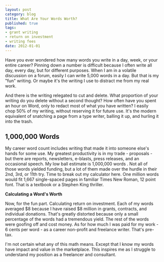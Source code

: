 ```yaml
--- 
layout: post
category: blog
title: What Are Your Words Worth?
published: true
tags: 
- grant writing
- return on investment
- writing fees
date: 2012-01-01 
---
```


Have you ever wondered how many words you write in a day, week, or your entire career? Pinning down a number is difficult because I often write all day, every day, but for different purposes. When I am in a volatile discussion on a forum, easily I can write 5,000 words in a day. But that is my "fun" writing. Or maybe it's the writing I use to distract me from my real work.

And there is the writing relegated to cut and delete. What proportion of your writing do you delete without a second thought? How often have you spent an hour on Word, only to redact most of what you have written? I easily chop 50% of my writing, without reserving it for future use. It's the modern equivalent of snatching a page from a type writer, balling it up, and hurling it into the trash.

1,000,000 Words
------------

My career word count includes writing that made it into someone else's hands for some use. My greatest productivity is in my trade - proposals - but there are reports, newsletters, e-blasts, press releases, and an occasional speech. My low ball estimate is 1,000,000 words . Not all of those words yielded funding, but a lot of them made over the hurdle in their 2nd, 3rd, or 11th try. Time to break out my calculator here. One million words would fit 1,667 single-spaced pages in familiar Times New Roman, 12 point font. That is a textbook or a Stephen King thriller.

**Calculating a Word's Worth**

Now, for the fun part. Calculating return on investment. Each of my words averaged $8 because I have raised $8 million in grants, contracts, and individual donations. That's greatly distorted because only a small percentage of the words had a tremendous yield. The rest of the words were goofing off and cost money. As for how much I was paid for my work - 6 cents per word - as a career non-profit and freelance writer. That's pre-tax.

I'm not certain what any of this math means. Except that I know my words have impact and value in the marketplace. This inspires me as I struggle to understand my position as a freelancer and consultant.

